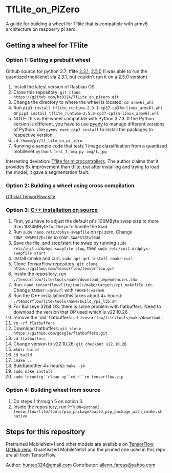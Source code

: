 # TfLite_on_PiZero
 
A guide for building a wheel for Tflite that is compatible with armv6 architecture on raspberry pi zero.

## Getting a wheel for TFlite
### Option 1: Getting a prebuilt wheel
Github source for python 3.7: tflite [2.3.1](https://github.com/prettyflyforabeeguy/tf_lite_on_pi_zero), [2.5.0](https://github.com/plsdlr/tensorflowliteonpizero)
(I was able to run the quantized mobilenet via 2.3.1, but couldn't run it on a 2.5.0 version)

1. Install the latest version of Rasbian OS
2. Clone this repository: `git clone https://github.com/ht0324/TfLite_on_pizero.git`
3. Change the directory to where the wheel is located: `cd armv6l_whl`
4. Run `pip3 install tflite_runtime-2.3.1-cp37-cp37m-linux_armv6l.whl` or `pip3 install tflite_runtime-2.5.0-cp37-cp37m-linux_armv6l.whl`
5. NOTE: this is the wheel compatible with Python 3.7.3. If the Python version is different, you have to use [pyenv](https://github.com/pyenv/pyenv#getting-pyenv) to manage different versions of Python. Use `pyenv exec pip3 install` to install the packages to respective version.
6. `cd /home/pi/tf_lite_on_pi_zero`
7. Running a sample code that tests 1 image classification from a quantized mobilenet:`python3 test_1_img.py img/1.jpg`

Interesting deviation: [Tflite for microcontrollers](https://github.com/driedler/tflite_micro_runtime). The author claims that it provides 8x improvement than tflite, but after installing and trying to load the model, it gave a segmentation fault.

### Option 2: Building a wheel using cross compilation
[Official TensorFlow site](https://www.tensorflow.org/lite/guide/build_cmake_pip)

### Option 3: [C++ installation on source](https://qengineering.eu/install-tensorflow-2-lite-on-raspberry-pi-4.html#Zero)

1. First, you have to adjust the default pi's 100MByte swap size to more than 1024MByte for the pi to handle the load.
2. Run `sudo nano /etc/dphys-swapfile` on rpi zero. Change `CONF_SWAPSIZE=100` to `CONF_SWAPSIZE=2048`
3. Save the file, and stop/start the swap by running `sudo /etc/init.d/dphys-swapfile stop`, then `sudo /etc/init.d/dphys-swapfile start`
4. Install cmake and curl: `sudo apt-get install cmake curl`
5. Clone TensorFlow repository: `git clone https://github.com/tensorflow/tensorflow.git`
6. Inside the repository, run `./tensorflow/lite/tools/make/download_dependencies.shx`
7. Run: `nano tensorflow/lite/tools/make/targets/rpi_makefile.inc`. Change `TARGET:=armv7l` with `TAGRET:=armv6`
8. Run the C++ installation(this takes about 4+ hours): `./tensorflow/lite/tools/make/build_rpi_lib.sh`
9. For Bullseye 32bit OS: there is some problem with flatbuffers. Need to download the version that OP used which is v22.10.26
10. remove the 'old' flatbuffers: `cd tensorflow/lite/tools/make/downloads`
11. `rm -rf flatbuffers`
12. Download flatbuffers: `git clone https://github.com/google/flatbuffers.git`
13. `cd flatbuffers`
14. Change version to v22.10.26: `git checkout v22.10.26`
15. `mkdir build`
16. `cd build`
17. `cmake ..`
18. Build(another 4+ hours): `make -j4`
19. `sudo make install`
20. `sudo ldconfig``clean up``cd ~``rm tensorflow.zip`


### Option 4: Building wheel from source
1. Do steps 1 through 5 on option 3.
2. Inside the repository, run `PYTHON=python3 tensorflow/lite/tools/pip_package/build_pip_package_with_cmake.sh native`

## Steps for this repository



Pretrained MobileNetv1 and other models are available on [TensorFlow GitHub repo](https://github.com/tensorflow/models/blob/master/research/slim/nets/mobilenet_v1.md). Quantisized MobileNetv1 and the pruned one used in this repo are all from TensorFlow.

Author: huntae324@gmail.com
Contributor: allenn_farcas@yahoo.com
